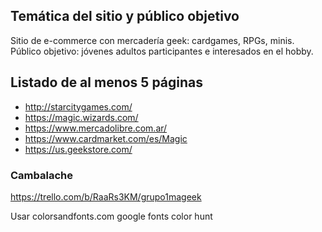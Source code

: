 ## Temática del sitio y público objetivo

Sitio de e-commerce con mercadería geek: cardgames, RPGs, minis.
Público objetivo: jóvenes adultos participantes e interesados en el hobby.

## Listado de al menos 5 páginas

- http://starcitygames.com/
- https://magic.wizards.com/
- https://www.mercadolibre.com.ar/
- https://www.cardmarket.com/es/Magic
- https://us.geekstore.com/

### Cambalache

https://trello.com/b/RaaRs3KM/grupo1mageek

Usar colorsandfonts.com
google fonts
color hunt
